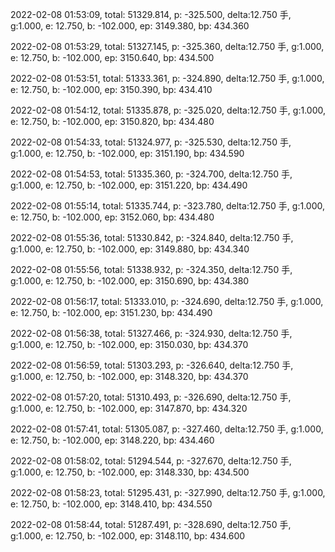 2022-02-08 01:53:09, total: 51329.814, p: -325.500, delta:12.750 手, g:1.000, e: 12.750, b: -102.000, ep: 3149.380, bp: 434.360

2022-02-08 01:53:29, total: 51327.145, p: -325.360, delta:12.750 手, g:1.000, e: 12.750, b: -102.000, ep: 3150.640, bp: 434.500

2022-02-08 01:53:51, total: 51333.361, p: -324.890, delta:12.750 手, g:1.000, e: 12.750, b: -102.000, ep: 3150.390, bp: 434.410

2022-02-08 01:54:12, total: 51335.878, p: -325.020, delta:12.750 手, g:1.000, e: 12.750, b: -102.000, ep: 3150.820, bp: 434.480

2022-02-08 01:54:33, total: 51324.977, p: -325.530, delta:12.750 手, g:1.000, e: 12.750, b: -102.000, ep: 3151.190, bp: 434.590

2022-02-08 01:54:53, total: 51335.360, p: -324.700, delta:12.750 手, g:1.000, e: 12.750, b: -102.000, ep: 3151.220, bp: 434.490

2022-02-08 01:55:14, total: 51335.744, p: -323.780, delta:12.750 手, g:1.000, e: 12.750, b: -102.000, ep: 3152.060, bp: 434.480

2022-02-08 01:55:36, total: 51330.842, p: -324.840, delta:12.750 手, g:1.000, e: 12.750, b: -102.000, ep: 3149.880, bp: 434.340

2022-02-08 01:55:56, total: 51338.932, p: -324.350, delta:12.750 手, g:1.000, e: 12.750, b: -102.000, ep: 3150.690, bp: 434.380

2022-02-08 01:56:17, total: 51333.010, p: -324.690, delta:12.750 手, g:1.000, e: 12.750, b: -102.000, ep: 3151.230, bp: 434.490

2022-02-08 01:56:38, total: 51327.466, p: -324.930, delta:12.750 手, g:1.000, e: 12.750, b: -102.000, ep: 3150.030, bp: 434.370

2022-02-08 01:56:59, total: 51303.293, p: -326.640, delta:12.750 手, g:1.000, e: 12.750, b: -102.000, ep: 3148.320, bp: 434.370

2022-02-08 01:57:20, total: 51310.493, p: -326.690, delta:12.750 手, g:1.000, e: 12.750, b: -102.000, ep: 3147.870, bp: 434.320

2022-02-08 01:57:41, total: 51305.087, p: -327.460, delta:12.750 手, g:1.000, e: 12.750, b: -102.000, ep: 3148.220, bp: 434.460

2022-02-08 01:58:02, total: 51294.544, p: -327.670, delta:12.750 手, g:1.000, e: 12.750, b: -102.000, ep: 3148.330, bp: 434.500

2022-02-08 01:58:23, total: 51295.431, p: -327.990, delta:12.750 手, g:1.000, e: 12.750, b: -102.000, ep: 3148.410, bp: 434.550

2022-02-08 01:58:44, total: 51287.491, p: -328.690, delta:12.750 手, g:1.000, e: 12.750, b: -102.000, ep: 3148.110, bp: 434.600